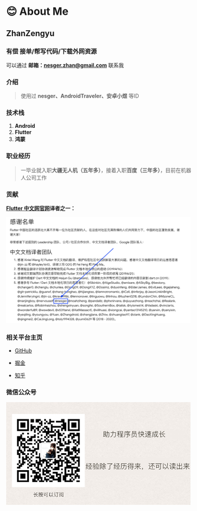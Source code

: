 # 😊 About Me

## ZhanZengyu

### 有偿 接单/帮写代码/下载外网资源

可以通过 **邮箱：<nesger.zhan@gmail.com>** 联系我

### 介绍

> 使用过 **nesger、AndroidTraveler、安卓小煜** 等ID

### 技术栈

1. **Android**
2. **Flutter**
3. **鸿蒙**

### 职业经历

> 一毕业就入职**大疆无人机（五年多）**，接着入职**百度（三年多）**，目前在机器人公司工作

### 贡献

**[Flutter 中文网官网](https://docs.flutter.cn/)译者之一：**

<img width="500" src="images/contribute.png">

### 相关平台主页

- [GitHub](https://github.com/zhanzengyu/)

- [掘金](https://juejin.im/user/5aed89ef518825672f19c2b7/posts)

- [知乎](https://www.zhihu.com/people/nesger/activities)

  

### 微信公众号

<img width="500" src="images/wechat.png">
